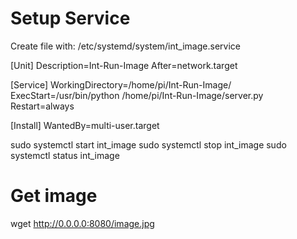 # Setup Service

Create file with: /etc/systemd/system/int\_image.service

[Unit]
Description=Int-Run-Image
After=network.target

[Service]
WorkingDirectory=/home/pi/Int-Run-Image/
ExecStart=/usr/bin/python /home/pi/Int-Run-Image/server.py
Restart=always

[Install]
WantedBy=multi-user.target

sudo systemctl start int\_image
sudo systemctl stop int\_image
sudo systemctl status int\_image

# Get image
wget http://0.0.0.0:8080/image.jpg
